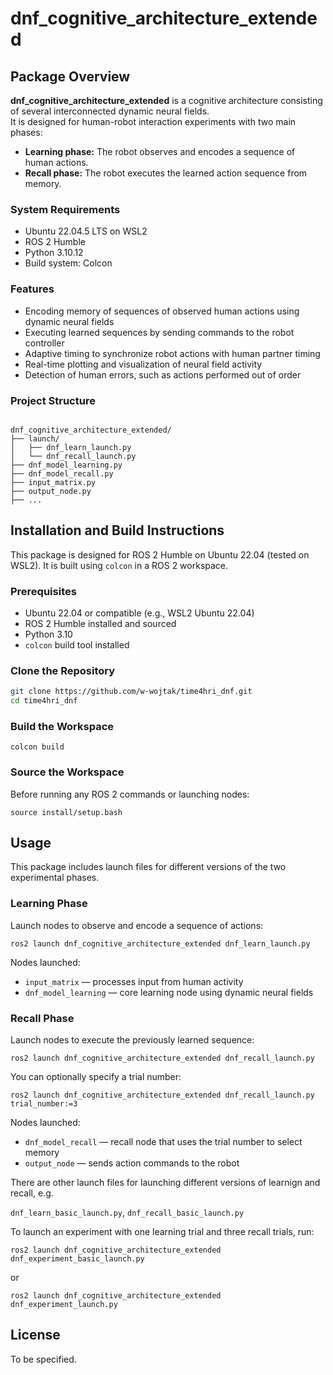 # dnf_cognitive_architecture_extended

## Package Overview

**dnf_cognitive_architecture_extended** is a cognitive architecture consisting of several interconnected dynamic neural fields.  
It is designed for human-robot interaction experiments with two main phases:  

- **Learning phase:** The robot observes and encodes a sequence of human actions.  
- **Recall phase:** The robot executes the learned action sequence from memory.  

### System Requirements

- Ubuntu 22.04.5 LTS on WSL2  
- ROS 2 Humble  
- Python 3.10.12  
- Build system: Colcon  

### Features

- Encoding memory of sequences of observed human actions using dynamic neural fields  
- Executing learned sequences by sending commands to the robot controller  
- Adaptive timing to synchronize robot actions with human partner timing  
- Real-time plotting and visualization of neural field activity  
- Detection of human errors, such as actions performed out of order  


### Project Structure

```

dnf_cognitive_architecture_extended/
├── launch/
│   ├── dnf_learn_launch.py
│   └── dnf_recall_launch.py
├── dnf_model_learning.py
├── dnf_model_recall.py
├── input_matrix.py
├── output_node.py
├── ...
```


## Installation and Build Instructions

This package is designed for ROS 2 Humble on Ubuntu 22.04 (tested on WSL2). It is built using `colcon` in a ROS 2 workspace.

### Prerequisites

- Ubuntu 22.04 or compatible (e.g., WSL2 Ubuntu 22.04)  
- ROS 2 Humble installed and sourced 
- Python 3.10  
- `colcon` build tool installed  

### Clone the Repository

```bash
git clone https://github.com/w-wojtak/time4hri_dnf.git
cd time4hri_dnf
```


### Build the Workspace

`colcon build`

### Source the Workspace
Before running any ROS 2 commands or launching nodes:

`source install/setup.bash`


## Usage
This package includes launch files for different versions of the two experimental phases.

### Learning Phase
Launch nodes to observe and encode a sequence of actions:

`ros2 launch dnf_cognitive_architecture_extended dnf_learn_launch.py`

Nodes launched:

* `input_matrix` — processes input from human activity
* `dnf_model_learning` — core learning node using dynamic neural fields

### Recall Phase
Launch nodes to execute the previously learned sequence:

`ros2 launch dnf_cognitive_architecture_extended dnf_recall_launch.py`

You can optionally specify a trial number:

`ros2 launch dnf_cognitive_architecture_extended dnf_recall_launch.py trial_number:=3`

Nodes launched:

* `dnf_model_recall` — recall node that uses the trial number to select memory
* `output_node` — sends action commands to the robot

There are other launch files for launching different versions of learnign and recall, e.g.

`dnf_learn_basic_launch.py`, `dnf_recall_basic_launch.py` 

To launch an experiment with one learning trial and three recall trials, run:

`ros2 launch dnf_cognitive_architecture_extended dnf_experiment_basic_launch.py`

or

`ros2 launch dnf_cognitive_architecture_extended dnf_experiment_launch.py`



## License
To be specified.
